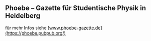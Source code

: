 ## Phoebe – Gazette für Studentische Physik in Heidelberg

für mehr Infos siehe [www.phoebe-gazette.de](https://phoebe.pubpub.org/)

